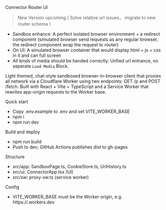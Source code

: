 Connector Router UI

> New Version upcoming ( Solve relative url issues， migrate to new router schema ）

- Sandbox enhance: A perfect isolated browser environment + a redirect component (simulated browser send requests as any regular browser, the redirect component wrap the request to router)
- On UI: A simulated browser container that would display html + js + css in it and can full screen
- All kinds of media should be handed correctly. Unfied url entrance, no seperate `Load Media` Block.

Light themed, chat-style sandboxed browser-in-browser client that proxies all network via a Cloudflare Worker using two endpoints: GET /p and POST /fetch. Built with React + Vite + TypeScript and a Service Worker that rewrites app-origin requests to the Worker base.

Quick start
- Copy .env.example to .env and set VITE_WORKER_BASE
- npm i
- npm run dev

Build and deploy
- npm run build
- Push to dev; GitHub Actions publishes dist to gh-pages

Structure
- src/app: SandboxPage.ts, CookieStore.ts, UrlHistory.ts
- src/ui: ConnectorApp.tsx (UI)
- src/sw: proxy-sw.ts (service worker)

Config
- VITE_WORKER_BASE must be the Worker origin, e.g. https://<subdomain>.workers.dev

